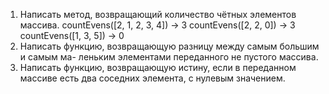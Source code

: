 1. Написать метод, возвращающий количество чётных элементов массива. 
countEvens([2, 1, 2, 3, 4]) → 3 countEvens([2, 2, 0]) → 3 countEvens([1, 3, 5]) → 0
2. Написать функцию, возвращающую разницу между самым большим и самым ма- леньким элементами
переданного не пустого массива.
3. Написать функцию, возвращающую истину, если в переданном массиве есть два соседних элемента, 
с нулевым значением.